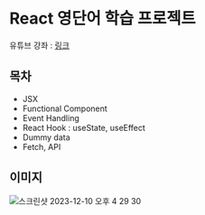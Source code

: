 # React 영단어 학습 프로젝트

유튜브 강좌 : [링크](https://www.youtube.com/playlist?list=PLZKTXPmaJk8J_fHAzPLH8CJ_HO_M33e7-)

## 목차
* JSX
* Functional Component
* Event Handling
* React Hook : useState, useEffect
* Dummy data
* Fetch, API

## 이미지
![스크린샷 2023-12-10 오후 4 29 30](https://github.com/skorea6/voca-react/assets/13993684/25ad71e2-6186-444b-b54d-891f1b7e983a)

